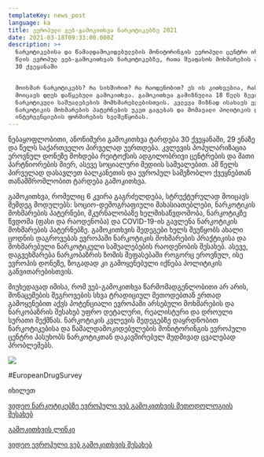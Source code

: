 ```yaml
---
templateKey: news_post
language: ka
title: ევროპული ვებ-გამოკითხვა ნარკოტიკებზე 2021
date: 2021-03-18T09:33:00.000Z
description: >+
  ნარკოტიკებისა და წამალდამოკიდებულების მონიტორინგის ევროპული ცენტრი იწყებს 2021
  წლის ევროპულ ვებ-გამოკითხვას ნარკოტიკებზე, რათა შეაფასოს მოხმარების პატერნები
  30 ქვეყანაში 


  მოიხმარ ნარკოტიკებს? რა სიხშირით? რა რაოდენობით? ეს ის კითხვებია, რასაც
  მოიცავს დღეს დაწყებული გამოკითხვა. გამოკითხვა გამიზნულია 18 წელს ზევით მყოფი
  ნარკოტიკული საშუალებების მომხმარებლებისთვის. კვლევა მიზნად ისახავს ევროპაში
  ნარკოტიკის მოხმარების პატერნების უკეთ გაგებას და მომავალი პოლიტიკის და
  ინტერვენციების ფორმირების ხელშეწყობას.
---
```

ნებაყოფლობითი, ანონიმური გამოკითხვა ტარდება 30 ქვეყანაში, 29 ენაზე და წელს საქართველო პირველად უერთდება. კვლევის პოპულარიზაცია ეროვნულ დონეზე მოხდება რეიტოქსის ადგილობრივი ცენტრების და მათი პარტნიორების მიერ, ასევე სოციალური მედიის საშუალებით. ამ წელს პირველად დასავლეთ ბალკანეთის და ევროპულ სამეზობლო ქვეყნებთან თანამშრომლობით ტარდება გამოკითხვა. 

გამოკითხვა, რომელიც 6 კვირა გაგრძელდება, სტრუქტურულად მოიცავს შემდეგ მოდულებს: სოციო-დემოგრაფიული მახასიათებლები, ნარკოტიკის მოხმარების პატერნები, მკურნალობაზე ხელმისაწვდომობა, ნარკოტიკზე წვდომა (ფასი და რაოდენობა) და COVID-19-ის გავლენა ნარკოტიკის მოხმარების პატერნებზე. გამოკითხვის შედეგები ხელს შეუწყობს ახალი ცოდნის დაგროვებას ევროპაში ნარკოტიკის მოხმარების პრაქტიკისა და მოხმარებული ნარკოტიკული საშუალებების რაოდენობის შესახებ. ასევე, დაგვეხმარება ნარკობაზრის ზომის შეფასებაში როგორც ეროვნულ, ისე ევროპის დონეზე, ზოგადად კი გამოყენებული იქნება პოლიტიკის განვითარებისთვის. 

მიუხედავად იმისა, რომ ვებ-გამოკითხვა წარმომადგენლობითი არ არის, მონაცემების შეგროვების სხვა ტრადიციულ მეთოდებთან ერთად გამოყენებით აქვს პოტენციალი ევროპაში არსებული მოხმარების და ნარკობაზრის შესახებ უფრო დეტალური, რეალისტური და დროული სურათი შექმნას. ნარკოტიკის კვლევის შედეგებზე დაყრდნობით ნარკოტიკებისა და წამალდამოკიდებულების მონიტორინგის ევროპული ცენტრი პასუხობს ნარკოტიკთან დაკავშირებულ მუდმივად ცვალებად პრობლემებს.

<div class="image-list">

![](/media/uploads/ewsd_fb_cover_white.png)

</div>

\#EuropeanDrugSurvey 

იხილეთ 

[ვიდეო ნარკოტიკებზე ევროპული ვებ გამოკითხვის მეთოდოლოგიის შესახებ](https://www.youtube.com/watch?v=We1v57vrwWI)

[გამოკითხვის ლინკი](https://drugusersurvey.limequery.com/148362?lang=ka&fbclid=IwAR1evDpxAiv5rvY_mCxEDU3dSbHvcvORo4_WbA06iHY6Wib8awLhE5HQnfY)

[ვიდეო ევროპული ვებ გამოკითხვის შესახებ](https://www.youtube.com/watch?v=-E5yjItVpTk)
